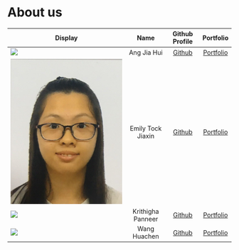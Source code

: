 # About us

Display | Name | Github Profile | Portfolio 
--------|:----:|:--------------:|:---------:
![](https://via.placeholder.com/100.png?text=Photo) | Ang Jia Hui | [Github](https://github.com/jhjhajh) | [Portfolio](docs/team/jiahui.md)
![Emily](./team/portfolio_photos/Emily_photo.jpg) | Emily Tock Jiaxin | [Github](https://github.com/EmilyTJX) | [Portfolio](docs/team/emily.md)
![](https://via.placeholder.com/100.png?text=Photo) | Krithigha Panneer | [Github](https://github.com/Krithigha24) | [Portfolio](docs/team/krithigha.md)
![](https://via.placeholder.com/100.png?text=Photo) | Wang Huachen | [Github](https://github.com/huachen24) | [Portfolio](docs/team/huachen.md)

